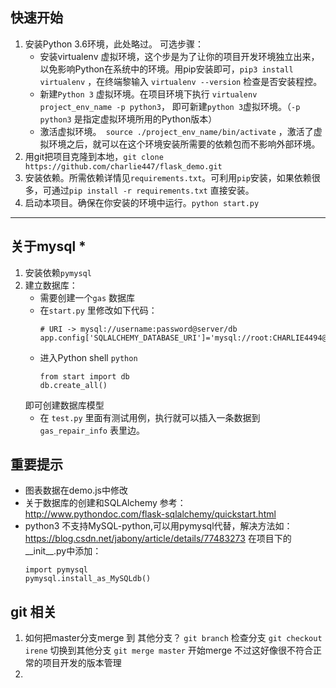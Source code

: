 ## 快速开始
1. 安装Python 3.6环境，此处略过。
   可选步骤：
   - 安装virtualenv 虚拟环境，这个步是为了让你的项目开发环境独立出来，以免影响Python在系统中的环境。用pip安装即可，`pip3 install virtualenv` ，在终端黎输入 `virtualenv --version` 检查是否安装程控。
   - 新建`Python 3` 虚拟环境。在项目环境下执行 `virtualenv project_env_name -p python3`， 即可新建`python 3`虚拟环境。（`-p python3` 是指定虚拟环境所用的Python版本）
   - 激活虚拟环境。` source ./project_env_name/bin/activate` ，激活了虚拟环境之后，就可以在这个环境安装所需要的依赖包而不影响外部环境。
2. 用git把项目克隆到本地，`git clone https://github.com/charlie447/flask_demo.git`
3. 安装依赖。所需依赖详情见`requirements.txt`。可利用`pip`安装，如果依赖很多，可通过`pip install -r requirements.txt` 直接安装。
4. 启动本项目。确保在你安装的环境中运行。`python start.py`
***
## 关于mysql *
1. 安装依赖`pymysql`
2. 建立数据库：
    - 需要创建一个`gas` 数据库
    - 在`start.py` 里修改如下代码：
        ```
        # URI -> mysql://username:password@server/db
        app.config['SQLALCHEMY_DATABASE_URI']='mysql://root:CHARLIE4494@localhost:3306/gas'
        ```
    - 进入Python shell `python`
        ```
        from start import db
        db.create_all()
        ```
    即可创建数据库模型
    - 在 `test.py` 里面有测试用例，执行就可以插入一条数据到`gas_repair_info` 表里边。
## 重要提示
- 图表数据在demo.js中修改
- 关于数据库的创建和SQLAlchemy 参考：http://www.pythondoc.com/flask-sqlalchemy/quickstart.html
- python3 不支持MySQL-python,可以用pymysql代替，解决方法如：https://blog.csdn.net/jabony/article/details/77483273
    在项目下的__init__.py中添加：
    ```
    import pymysql
    pymysql.install_as_MySQLdb()
    ```

## git 相关
1. 如何把master分支merge 到 其他分支？
    `git branch` 检查分支
    `git checkout irene` 切换到其他分支
    `git merge master` 开始merge
    不过这好像很不符合正常的项目开发的版本管理
2. 